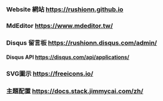 ### Website 網站 https://rushionn.github.io
### MdEditor https://www.mdeditor.tw/ 
### Disqus 留言板 https://rushionn.disqus.com/admin/
#### Disqus API https://disqus.com/api/applications/
### SVG圖示 https://freeicons.io/
### 主題配置 https://docs.stack.jimmycai.com/zh/